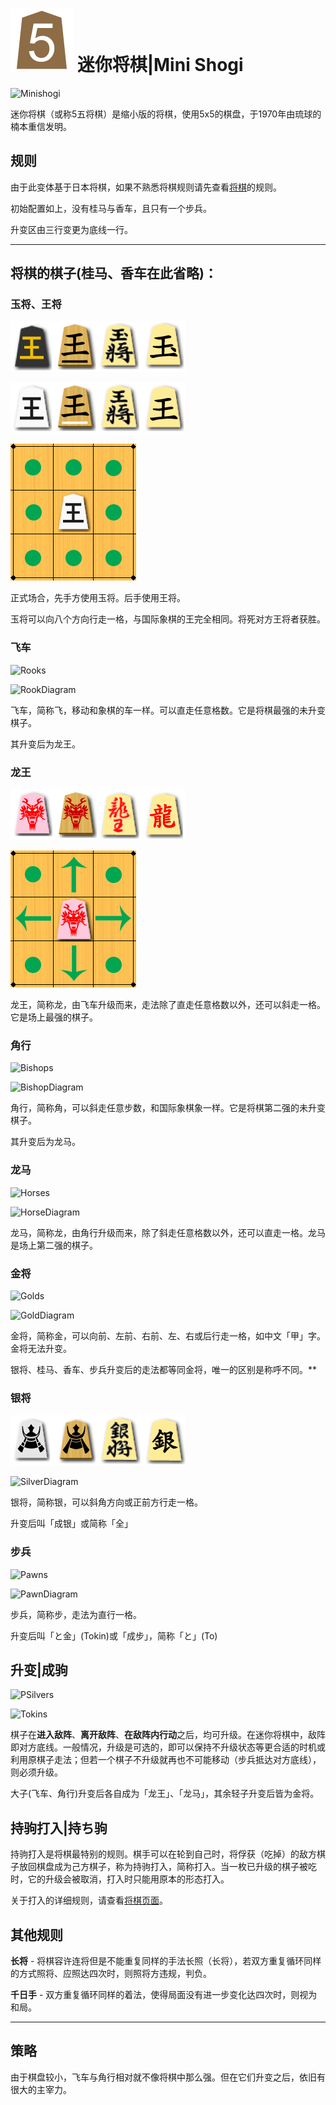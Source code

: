# ![Minishogi](https://github.com/gbtami/pychess-variants/blob/master/static/icons/minishogi.svg) 迷你将棋|Mini Shogi

![Minishogi](https://github.com/gbtami/pychess-variants/blob/master/static/images/ShogiGuide/Minishogi.png)

迷你将棋（或称5五将棋）是缩小版的将棋，使用5x5的棋盘，于1970年由琉球的楠本重信发明。

## 规则

由于此变体基于日本将棋，如果不熟悉将棋规则请先查看[将棋](https://www.pychess.org/variants/shogi)的规则。

初始配置如上，没有桂马与香车，且只有一个步兵。

升变区由三行变更为底线一行。

***

## 将棋的棋子(桂马、香车在此省略)：

### 玉将、王将

![BlackKings](https://github.com/gbtami/pychess-variants/blob/master/static/images/ShogiGuide/BlackKings.png)

![WhiteKings](https://github.com/gbtami/pychess-variants/blob/master/static/images/ShogiGuide/WhiteKings.png)

![KingDiagram](https://github.com/gbtami/pychess-variants/blob/master/static/images/ShogiGuide/King.png)

正式场合，先手方使用玉将。后手使用王将。

玉将可以向八个方向行走一格，与国际象棋的王完全相同。将死对方王将者获胜。

### 飞车

![Rooks](https://github.com/gbtami/pychess-variants/blob/master/static/images/ShogiGuide/Rooks.png)

![RookDiagram](https://github.com/gbtami/pychess-variants/blob/master/static/images/ShogiGuide/Rook.png)

飞车，简称飞，移动和象棋的车一样。可以直走任意格数。它是将棋最强的未升变棋子。

其升变后为龙王。

### 龙王

![Dragons](https://github.com/gbtami/pychess-variants/blob/master/static/images/ShogiGuide/Dragons.png)

![DragonDiagram](https://github.com/gbtami/pychess-variants/blob/master/static/images/ShogiGuide/Dragon.png)

龙王，简称龙，由飞车升级而来，走法除了直走任意格数以外，还可以斜走一格。它是场上最强的棋子。

### 角行

![Bishops](https://github.com/gbtami/pychess-variants/blob/master/static/images/ShogiGuide/Bishops.png)

![BishopDiagram](https://github.com/gbtami/pychess-variants/blob/master/static/images/ShogiGuide/Bishop.png)

角行，简称角，可以斜走任意步数，和国际象棋象一样。它是将棋第二强的未升变棋子。

其升变后为龙马。

### 龙马

![Horses](https://github.com/gbtami/pychess-variants/blob/master/static/images/ShogiGuide/Horses.png)

![HorseDiagram](https://github.com/gbtami/pychess-variants/blob/master/static/images/ShogiGuide/Horse.png)

龙马，简称龙，由角行升级而来，除了斜走任意格数以外，还可以直走一格。龙马是场上第二强的棋子。

### 金将

![Golds](https://github.com/gbtami/pychess-variants/blob/master/static/images/ShogiGuide/Golds.png)

![GoldDiagram](https://github.com/gbtami/pychess-variants/blob/master/static/images/ShogiGuide/Gold.png)

金将，简称金，可以向前、左前、右前、左、右或后行走一格，如中文「甲」字。
金将无法升变。

银将、桂马、香车、步兵升变后的走法都等同金将，唯一的区别是称呼不同。**

### 银将

![Silvers](https://github.com/gbtami/pychess-variants/blob/master/static/images/ShogiGuide/Silvers.png)

![SilverDiagram](https://github.com/gbtami/pychess-variants/blob/master/static/images/ShogiGuide/Silver.png)

银将，简称银，可以斜角方向或正前方行走一格。

升变后叫「成银」或简称「全」

### 步兵

![Pawns](https://github.com/gbtami/pychess-variants/blob/master/static/images/ShogiGuide/Pawns.png)

![PawnDiagram](https://github.com/gbtami/pychess-variants/blob/master/static/images/ShogiGuide/Pawn.png)

步兵，简称步，走法为直行一格。

升变后叫「と金」(Tokin)或「成步」，简称「と」(To)

## 升变\|成驹

![PSilvers](https://github.com/gbtami/pychess-variants/blob/master/static/images/ShogiGuide/PSilvers.png)

![Tokins](https://github.com/gbtami/pychess-variants/blob/master/static/images/ShogiGuide/Tokins.png)

棋子在**进入敌阵**、**离开敌阵**、**在敌阵内行动**之后，均可升级。在迷你将棋中，敌阵即对方底线。一般情况，升级是可选的，即可以保持不升级状态等更合适的时机或利用原棋子走法；但若一个棋子不升级就再也不可能移动（步兵抵达对方底线），则必须升级。

大子(飞车、角行)升变后各自成为「龙王」、「龙马」，其余轻子升变后皆为金将。

## 持驹打入\|持ち驹

持驹打入是将棋最特别的规则。棋手可以在轮到自己时，将俘获（吃掉）的敌方棋子放回棋盘成为己方棋子，称为持驹打入，简称打入。当一枚已升级的棋子被吃时，它的升级会被取消，打入时只能用原本的形态打入。

关于打入的详细规则，请查看[将棋页面](https://www.pychess.org/variants/shogi)。

## 其他规则

**长将** - 将棋容许连将但是不能重复同样的手法长照（长将），若双方重复循环同样的方式照将、应照达四次时，则照将方违规，判负。

**千日手** - 双方重复循环同样的着法，使得局面没有进一步变化达四次时，则视为和局。

***

## 策略

由于棋盘较小，飞车与角行相对就不像将棋中那么强。但在它们升变之后，依旧有很大的主宰力。